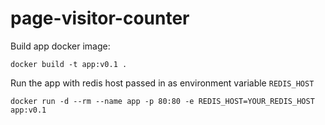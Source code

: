 # page-visitor-counter
Build app docker image:

`docker build -t app:v0.1 .`

Run the app with redis host passed in as environment variable `REDIS_HOST`

`docker run -d --rm --name app -p 80:80 -e REDIS_HOST=YOUR_REDIS_HOST app:v0.1`